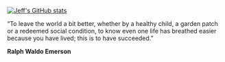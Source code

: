 [![Jeff's GitHub stats](https://github-readme-stats.vercel.app/api?username=rhoadesScholar)](https://github.com/anuraghazra/github-readme-stats)

“To leave the world a bit better, whether by a healthy child, a garden patch or a redeemed social condition, to know even one life has breathed easier because you have lived; this is to have succeeded.” 

**Ralph Waldo Emerson**
